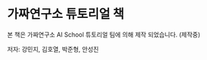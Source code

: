 # 가짜연구소 튜토리얼 책

본 책은 가짜연구소 AI School 튜토리얼 팀에 의해 제작 되었습니다. (제작중)

저자: 강민지, 김호열, 박준형, 안성진

```{note}

```




